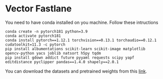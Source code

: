 # Vector Fastlane

You need to have conda installed on you machine. Follow these intructions

```
conda create -n pytorch181 python=3.9
conda activate pytorch181
conda install pytorch==1.12.1 torchvision==0.13.1 torchaudio==0.12.1 cudatoolkit=11.3 -c pytorch
pip install albumentations scikit-learn scikit-image matplotlib opencv-python yacs joblib natsort h5py tqdm
pip install gdown addict future pyyaml requests scipy yapf editdistance pyclipper pandas==1.4.0 shapely==2.0.1
```

You can download the datasets and pretrained weights from this [link](https://drive.google.com/drive/folders/1qqK1uQsgkj0MT7yOhx33mTRlISy27QCA?usp=share_link).
